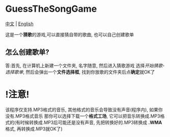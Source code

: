 # GuessTheSongGame
[中文](https://github.com/JVFCN/Guess-the-song-game/blob/main/README.md)  |  [English](https://github.com/JVFCN/Guess-the-song-game/blob/main/READMEE.md)

这是一个**猜歌**的游戏,可以直接猜自带的歌曲, 也可以自己创建歌单

## 怎么创建歌单?
答:首先, 在计算机上新建一个文件夹, 名字随意, 然后进入猜歌游戏
选择*开始猜歌*-*选择歌单*, 然后会弹出一个**文件选择框**, 找到你放歌的文件夹后点**确定**就OK了
# !注意!
该程序仅支持.MP3格式的音乐, 其他格式的音乐会导致没有声音(程序内), 如果你没有.MP3格式音乐
那你可以选择下载一个**格式工场**, 它可以把音乐转换成.MP3格式的(有时候转换成.MP3后可能还是没有声音, 先把转换好的.MP3转换成 **.WMA**格式, 再转换成.MP3就OK了)
